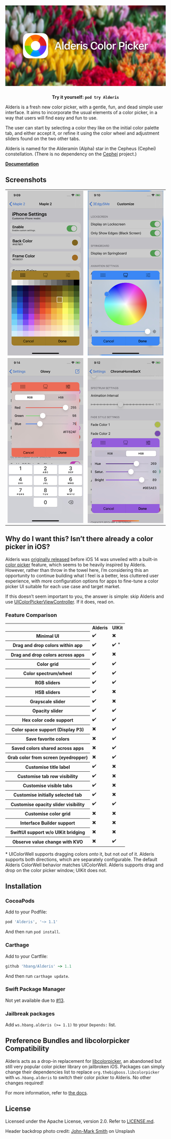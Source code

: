 # ![Alderis Color Picker](screenshots/logo.jpg)

**<center>Try it yourself: `pod try Alderis`</center>**

Alderis is a fresh new color picker, with a gentle, fun, and dead simple user interface. It aims to incorporate the usual elements of a color picker, in a way that users will find easy and fun to use.

The user can start by selecting a color they like on the initial color palette tab, and either accept it, or refine it using the color wheel and adjustment sliders found on the two other tabs.

Alderis is named for the Alderamin (Alpha) star in the Cepheus (Cephei) constellation. (There is no dependency on the [Cephei](https://hbang.github.io/libcephei/) project.)

**[Documentation](https://hbang.github.io/Alderis/)**

## Screenshots

<table align="center">
<tr>
<td><a href="screenshots/alderis-1.jpg"><img src="screenshots/alderis-1.jpg" width="240"></a></td>
<td><a href="screenshots/alderis-2.jpg"><img src="screenshots/alderis-2.jpg" width="240"></a></td>
</tr>
<tr>
<td><a href="screenshots/alderis-3.jpg"><img src="screenshots/alderis-3.jpg" width="240"></a></td>
<td><a href="screenshots/alderis-4.jpg"><img src="screenshots/alderis-4.jpg" width="240"></a></td>
</tr>
</table>

## Why do I want this? Isn’t there already a color picker in iOS?
Alderis was [originally released](https://twitter.com/hbkirb/status/1239332547437326337) before iOS 14 was unveiled with a built-in [color picker](https://developer.apple.com/design/human-interface-guidelines/ios/controls/color-wells/) feature, which seems to be heavily inspired by Alderis. However, rather than throw in the towel here, I’m considering this an opportunity to continue building what I feel is a better, less cluttered user experience, with more configuration options for apps to fine-tune a color picker UI suitable for each use case and target market.

If this doesn’t seem important to you, the answer is simple: skip Alderis and use [UIColorPickerViewController](https://developer.apple.com/documentation/uikit/uicolorpickerviewcontroller). If it does, read on.

### Feature Comparison

<table>
<tr> <th></th> <th>Alderis</th> <th>UIKit</th> </tr>
<tr> <th>Minimal UI</th> <td>✔️</td> <td>✖️</td> </tr>
<tr> <th>Drag and drop colors within app</th> <td>✔️</td> <td>✔️ *</td> </tr>
<tr> <th>Drag and drop colors across apps</th> <td>✔️</td> <td>✖️</td> </tr>
<tr> <th>Color grid</th> <td>✔️</td> <td>✔️</td> </tr>
<tr> <th>Color spectrum/wheel</th> <td>✔️</td> <td>✔️</td> </tr>
<tr> <th>RGB sliders</th> <td>✔️</td> <td>✔️</td> </tr>
<tr> <th>HSB sliders</th> <td>✔️</td> <td>✖️</td> </tr>
<tr> <th>Grayscale slider</th> <td>✔️</td> <td>✖️</td> </tr>
<tr> <th>Opacity slider</th> <td>✔️</td> <td>✔️</td> </tr>
<tr> <th>Hex color code support</th> <td>✔️</td> <td>✔️</td> </tr>
<tr> <th>Color space support (Display P3)</th> <td>✖️</td> <td>✔️</td> </tr>
<tr> <th>Save favorite colors</th> <td>✖️</td> <td>✔️</td> </tr>
<tr> <th>Saved colors shared across apps</th> <td>✖️</td> <td>✔️</td> </tr>
<tr> <th>Grab color from screen (eyedropper)</th> <td>✖️</td> <td>✔️</td> </tr>
<tr> <th>Customise title label</th> <td>✔️</td> <td>✖️</td> </tr>
<tr> <th>Customise tab row visibility</th> <td>✔️</td> <td>✖️</td> </tr>
<tr> <th>Customise visible tabs</th> <td>✔️</td> <td>✖️</td> </tr>
<tr> <th>Customise initially selected tab</th> <td>✔️</td> <td>✖️</td> </tr>
<tr> <th>Customise opacity slider visibility</th> <td>✔️</td> <td>✔️</td> </tr>
<tr> <th>Customise color grid</th> <td>✖️</td> <td>✖️</td> </tr>
<tr> <th>Interface Builder support</th> <td>✖️</td> <td>✖️</td> </tr>
<tr> <th>SwiftUI support w/o UIKit bridging</th> <td>✖️</td> <td>✖️</td> </tr>
<tr> <th>Observe value change with KVO</th> <td>✖️</td> <td>✔️</td> </tr>
</table>

\* UIColorWell supports dragging colors *onto* it, but not *out* of it. Alderis supports both directions, which are separately configurable. The default Alderis ColorWell behavior matches UIColorWell. Alderis supports drag and drop on the color picker window; UIKit does not.

## Installation

### CocoaPods
Add to your Podfile:

```ruby
pod 'Alderis', '~> 1.1'
```

And then run `pod install`.

### Carthage
Add to your Cartfile:

```ruby
github 'hbang/Alderis' ~> 1.1
```

And then run `carthage update`.

### Swift Package Manager
Not yet available due to [#13](https://github.com/hbang/Alderis/issues/13).

### Jailbreak packages
Add `ws.hbang.alderis (>= 1.1)` to your `Depends:` list.

## Preference Bundles and libcolorpicker Compatibility
Alderis acts as a drop-in replacement for [libcolorpicker](https://github.com/atomikpanda/libcolorpicker), an abandoned but still very popular color picker library on jailbroken iOS. Packages can simply change their dependencies list to replace `org.thebigboss.libcolorpicker` with `ws.hbang.alderis` to switch their color picker to Alderis. No other changes required!

For more information, refer to [the docs](https://hbang.github.io/Alderis/preference-bundles.html).

## License
Licensed under the Apache License, version 2.0. Refer to [LICENSE.md](https://github.com/hbang/Alderis/blob/master/LICENSE.md).

Header backdrop photo credit: [John-Mark Smith](https://unsplash.com/@mrrrk_smith) on Unsplash

